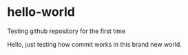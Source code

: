 # hello-world
Testing github repository for the first time

Hello, just testing how commit works in this brand new world.
